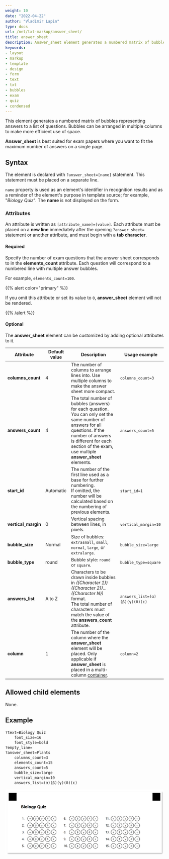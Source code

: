 ```yaml
---
weight: 10
date: "2022-04-22"
author: "Vladimir Lapin"
type: docs
url: /net/txt-markup/answer_sheet/
title: answer_sheet
description: Answer_sheet element generates a numbered matrix of bubbles arranged in multiple columns to make more efficient use of space.
keywords:
- layout
- markup
- template
- design
- form
- text
- txt
- bubbles
- exam
- quiz
- condensed
---
```


This element generates a numbered matrix of bubbles representing answers to a list of questions. Bubbles can be arranged in multiple columns to make more efficient use of space.

**Answer_sheet** is best suited for exam papers where you want to fit the maximum number of answers on a single page.

## Syntax

The element is declared with `?answer_sheet=[name]` statement. This statement must be placed on a separate line.

`name` property is used as an element's identifier in recognition results and as a reminder of the element's purpose in template source; for example, "_Biology Quiz_". The **name** is not displayed on the form.

### Attributes

An attribute is written as `[attribute_name]=[value]`. Each attribute must be placed on a **new line** immediately after the opening `?answer_sheet=` statement or another attribute, and must begin with a **tab character**.

#### Required

Specify the number of exam questions that the answer sheet corresponds to in the **elements_count** attribute. Each question will correspond to a numbered line with multiple answer bubbles.

For example, `elements_count=100`.

{{% alert color="primary" %}}

If you omit this attribute or set its value to `0`, **answer_sheet** element will not be rendered.

{{% /alert %}}

#### Optional

The **answer_sheet** element can be customized by adding optional attributes to it.

Attribute | Default value | Description | Usage example
--------- | ------------- | ----------- | -------------
**columns_count** | 4 | The number of columns to arrange lines into. Use multiple columns to make the answer sheet more compact. | `columns_count=3`
**answers_count** | 4 | The total number of bubbles (answers) for each question.<br />You can only set the same number of answers for all questions. If the number of answers is different for each section of the exam, use multiple **answer_sheet** elements. | `answers_count=5`
**start_id** | Automatic | The number of the first line used as a base for further numbering.<br />If omitted, the number will be calculated based on the numbering of previous elements. | `start_id=1`
**vertical_margin** | 0 | Vertical spacing between lines, in pixels. | `vertical_margin=10`
**bubble_size** | Normal | Size of bubbles: `extrasmall`, `small`, `normal`, `large`, or `extralarge`. | `bubble_size=large`
**bubble_type** | round | Bubble style: `round` or `square`. | `bubble_type=square`
**answers_list** | A to Z | Characters to be drawn inside bubbles in _({Character 1})({Character 2})...({Character N})_ format.<br />The total number of characters must match the value of the **answers_count** attribute. | `answers_list=(α)(β)(γ)(δ)(ε)`
**column** | 1 | The number of the column where the **answer_sheet** element will be placed. Only applicable if **answer_sheet** is placed in a multi-column [container](/omr/net/txt-markup/container/). | `column=2`

## Allowed child elements

None.

## Example

```
?text=Biology Quiz
	font_size=16
	font_style=bold
?empty_line=
?answer_sheet=Plants
	columns_count=3
	elements_count=15
	answers_count=5
	bubble_size=large
	vertical_margin=10
	answers_list=(α)(β)(γ)(δ)(ε)
```

![answer_sheet example](answer_sheet-example.png)
